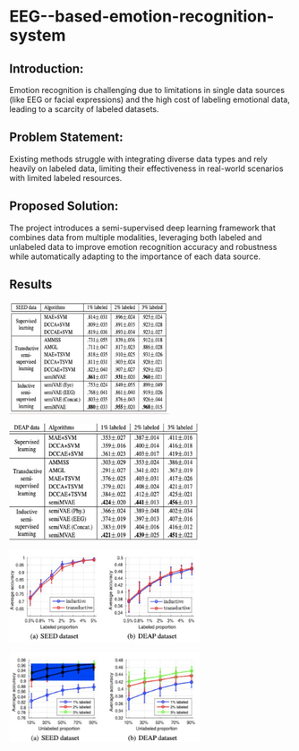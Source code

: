 # EEG--based-emotion-recognition-system

## Introduction:  
Emotion recognition is challenging due to limitations in single data sources (like EEG or facial expressions) and the high cost of labeling emotional data, leading to a scarcity of labeled datasets.

## Problem Statement:  
Existing methods struggle with integrating diverse data types and rely heavily on labeled data, limiting their effectiveness in real-world scenarios with limited labeled resources.

## Proposed Solution:  
The project introduces a semi-supervised deep learning framework that combines data from multiple modalities, leveraging both labeled and unlabeled data to improve emotion recognition accuracy and robustness while automatically adapting to the importance of each data source.

## Results

![alt text](<images/result 1.png>)

![alt text](<images/result 2.png>)

![alt text](<images/result 3.png>)

![alt text](<images/result 4.png>)

